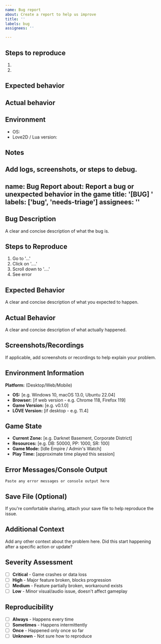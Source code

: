 ```yaml
---
name: Bug report
about: Create a report to help us improve
title: ''
labels: bug
assignees: ''

---
```


## Steps to reproduce

1. 
2. 

## Expected behavior


## Actual behavior


## Environment

- OS: 
- Love2D / Lua version: 

## Notes

Add logs, screenshots, or steps to debug.
---
name: Bug Report
about: Report a bug or unexpected behavior in the game
title: '[BUG] '
labels: ['bug', 'needs-triage']
assignees: ''
---

## Bug Description
A clear and concise description of what the bug is.

## Steps to Reproduce
1. Go to '...'
2. Click on '....'
3. Scroll down to '....'
4. See error

## Expected Behavior
A clear and concise description of what you expected to happen.

## Actual Behavior
A clear and concise description of what actually happened.

## Screenshots/Recordings
If applicable, add screenshots or recordings to help explain your problem.

## Environment Information
**Platform:** (Desktop/Web/Mobile)
- **OS:** [e.g. Windows 10, macOS 13.0, Ubuntu 22.04]
- **Browser:** [if web version - e.g. Chrome 118, Firefox 119]
- **Game Version:** [e.g. v0.1.0]
- **LÖVE Version:** [if desktop - e.g. 11.4]

## Game State
- **Current Zone:** [e.g. Darknet Basement, Corporate District]
- **Resources:** [e.g. DB: 50000, PP: 1000, SR: 100]
- **Game Mode:** [Idle Empire / Admin's Watch]
- **Play Time:** [approximate time played this session]

## Error Messages/Console Output
```
Paste any error messages or console output here
```

## Save File (Optional)
If you're comfortable sharing, attach your save file to help reproduce the issue.

## Additional Context
Add any other context about the problem here. Did this start happening after a specific action or update?

## Severity Assessment
- [ ] **Critical** - Game crashes or data loss
- [ ] **High** - Major feature broken, blocks progression
- [ ] **Medium** - Feature partially broken, workaround exists
- [ ] **Low** - Minor visual/audio issue, doesn't affect gameplay

## Reproducibility
- [ ] **Always** - Happens every time
- [ ] **Sometimes** - Happens intermittently
- [ ] **Once** - Happened only once so far
- [ ] **Unknown** - Not sure how to reproduce